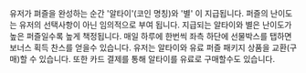 유저가 펴즐을 완성하는 순간 '알타이'(코인 명칭)와 '별' 이 지급됩니다. 
퍼즐의 난이도는 유저의 선택사항이 아닌 임의적으로 부여 됩니다. 
지급되는 알타이와 별은 난이도가 높은 퍼즐일수록 높게 책정됩니다.
매일 하루에 한번씩 좌측 하단에 선물박스를 탭하면 보너스 획득 찬스를 얻을수 있습니다. 
유저는 알타이와 유료 퍼즐 패키지 상품을 교환(구매)할 수 있습니다.
또한 카드 결제를 통해 알타이를 유료로 구매할수도 있습니다. 
